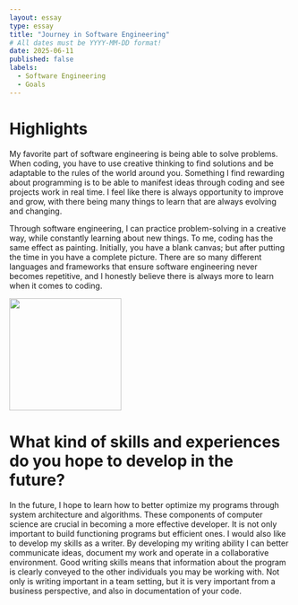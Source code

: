 ```yaml
---
layout: essay
type: essay
title: "Journey in Software Engineering"
# All dates must be YYYY-MM-DD format!
date: 2025-06-11
published: false
labels:
  - Software Engineering
  - Goals
---
```

# Highlights
My favorite part of software engineering is being able to solve problems. When coding, you have to use creative thinking to find solutions and be adaptable to the rules of the world around you. Something I find rewarding about programming is to be able to manifest ideas through coding and see projects work in real time. I feel like there is always opportunity to improve and grow, with there being many things to learn that are always evolving and changing. 

Through software engineering, I can practice problem-solving in a creative way, while constantly learning about new things. To me, coding has the same effect as painting. Initially, you have a blank canvas; but after putting the time in you have a complete picture. There are so many different languages and frameworks that ensure software engineering never becomes repetitive, and I honestly believe there is always more to learn when it comes to coding. 

<img width="200px" class="rounded float-start pe-4" src="https://static.vecteezy.com/system/resources/thumbnails/007/608/410/small_2x/looking-forward-to-the-future-of-business-with-ambitious-vision-strategy-career-goals-leadership-inspiration-motivation-ambition-or-the-decision-to-progress-confidently-vector.jpg">

# What kind of skills and experiences do you hope to develop in the future?
In the future, I hope to learn how to better optimize my programs through system architecture and algorithms. These components of computer science are crucial in becoming a more effective developer. It is not only important to build functioning programs but efficient ones. 
I would also like to develop my skills as a writer. By developing my writing ability I can better communicate ideas, document my work and operate in a collaborative environment. Good writing skills means that information about the program is clearly conveyed to the other individuals you may be working with. Not only is writing important in a team setting, but it is very important from a business perspective, and also in documentation of your code. 
